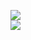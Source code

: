 [![](https://img.shields.io/badge/Made%20With-Github%20Spray-lightgrey.svg?style=for-the-badge&logo=github)](https://github.com/Annihil/github-spray#2326)  
[![](https://i.imgur.com/2DrTn0Z.gif)](https://github.com/Annihil/github-spray)